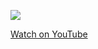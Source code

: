 ![](https://www.youtube.com/watch?v=9vIy_tKX6S8)

[Watch on YouTube](https://www.youtube.com/watch?v=9vIy_tKX6S8)
